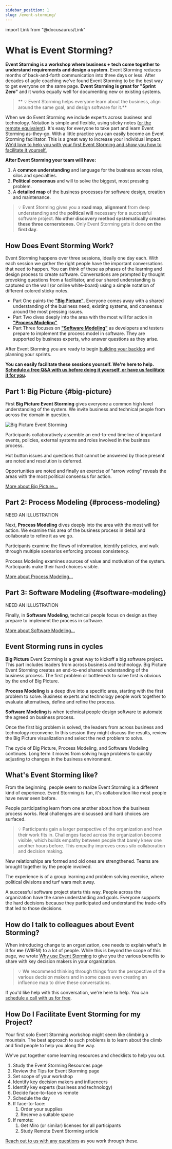 ```yaml
---
sidebar_position: 1
slug: /event-storming/
---
```


import Link from "@docusaurus/Link"

# What is Event Storming?

<!-- ![Event%20Storming%20Section%20Welcome%20Start%20Page%203216ca7d21744b3687d644df0820e3ba/IMG_1445_2.jpeg](Event%20Storming%20Section%20Welcome%20Start%20Page%203216ca7d21744b3687d644df0820e3ba/IMG_1445_2.jpeg) -->

**Event Storming is a workshop where business + tech come together to understand requirements and design a system.** Event Storming reduces months of back-and-forth communication into three days or less. After decades of agile coaching we've found Event Storming to be the best way to get everyone on the same page. **Event Storming is great for "Sprint Zero"** and it works equally well for documenting new or existing systems.

> ** 💡 Event Storming helps everyone learn about the business, align around the same goal, and design software for it.**

When we do Event Storming we include experts across business and technology. Notation is simple and flexible, using sticky notes ([or the remote equivalent](remote)). It's easy for everyone to take part and learn Event Storming as-they-go. With a little practice you can easily become an Event Storming facilitator. This is a great way to increase your individual impact. [We'd love to help you with your first Event Storming and show you how to facilitate it yourself.](/get-help)

<!-- <Link className="button button--primary button--lg" to="https://meetings.hubspot.com/ryan1694">Free 30min Q&A with Event Storming Experts</Link>
<p></p> -->

**After Event Storming your team will have:**

1. A **common understanding** and language for the business across roles, silos and specialties.
2. **Political consensus** and will to solve the biggest, most pressing problem.
3. A **detailed map** of the business processes for software design, creation and maintenance.

> 💡 Event Storming gives you a **road map**, **alignment** from deep understanding and the **political will** necessary for a successful software project. **No other discovery method systematically creates these three cornerstones.** Only Event Storming gets it done **on the first day**.

## How Does Event Storming Work?

Event Storming happens over three sessions, ideally one day each. With each session we gather the right people have the important conversations that need to happen. You can think of these as phases of the learning and design process to create software. Conversations are prompted by thought provoking questions from a facilitator, and our shared understanding is captured on the wall (or online white-board) using a simple notation of different colored sticky notes.

- Part One paints the [**"Big Picture"**](#big-picture). Everyone comes away with a shared understanding of the business need, existing systems, and consensus around the most pressing issues.
- Part Two dives deeply into the area with the most will for action in [**"Process Modeling"**](#process-modeling)
- Part Three focuses on [**"Software Modeling"**](#software-modeling) as developers and testers prepare to implement the process model in software. They are supported by business experts, who answer questions as they arise.

After Event Storming you are ready to begin [building your backlog](building-your-backlog) and planning your sprints.

**You can easily facilitate these sessions yourself. We're here to help. [Schedule a free Q&A with us before doing it yourself, or have us facilitate it for you](/get-help).**

## Part 1: Big Picture {#big-picture}

First **Big Picture Event Storming** gives everyone a common high level understanding of the system. We invite business and technical people from across the domain in question.

![Big Picture Event Storming](/img/event-storming-big-picture-1.png)

Participants collaboratively assemble an end-to-end timeline of important events, policies, external systems and roles involved in the business process.

Hot button issues and questions that cannot be answered by those present are noted and resolution is deferred.

Opportunities are noted and finally an exercise of "arrow voting" reveals the areas with the most political consensus for action.

[More about Big Picture...](big-picture)

<!-- ![Event%20Storming%20Section%20Welcome%20Start%20Page%203216ca7d21744b3687d644df0820e3ba/Artboard.png](Event%20Storming%20Section%20Welcome%20Start%20Page%203216ca7d21744b3687d644df0820e3ba/Artboard.png) -->

## Part 2: Process Modeling {#process-modeling}

NEED AN ILLUSTRATION

Next, **Process Modeling** dives deeply into the area with the most will for action. We examine this area of the business process in detail and collaborate to refine it as we go.

Participants examine the flows of information, identify policies, and walk through multiple scenarios enforcing process consistency.

Process Modeling examines sources of value and motivation of the system. Participants make their hard choices visible.

[More about Process Modeling...](process-modeling)

<!--
![Event%20Storming%20Section%20Welcome%20Start%20Page%203216ca7d21744b3687d644df0820e3ba/Screen_Shot_2021-07-26_at_2.26.21_PM.png](Event%20Storming%20Section%20Welcome%20Start%20Page%203216ca7d21744b3687d644df0820e3ba/Screen_Shot_2021-07-26_at_2.26.21_PM.png) -->

## Part 3: Software Modeling {#software-modeling}

NEED AN ILLUSTRATION

Finally, in **Software Modeling**, technical people focus on design as they prepare to implement the process in software.

<!-- ![Event%20Storming%20Section%20Welcome%20Start%20Page%203216ca7d21744b3687d644df0820e3ba/Screen_Shot_2021-07-26_at_2.50.50_PM.png](Event%20Storming%20Section%20Welcome%20Start%20Page%203216ca7d21744b3687d644df0820e3ba/Screen_Shot_2021-07-26_at_2.50.50_PM.png) -->

[More about Software Modeling...](software-modeling)

## Event Storming runs in cycles

**Big Picture** Event Storming is a great way to kickoff a big software project. This part includes leaders from across business and technology. Big Picture Event Storming creates an end-to-end shared understanding of the business process. The first problem or bottleneck to solve first is 
obvious by the end of Big Picture.

**Process Modeling** is a deep dive into a specific area, starting with the first problem to solve. Business experts and technology people work together to evaluate alternatives, define and refine the process.

**Software Modeling** is when technical people design software to automate the agreed on business process.

Once the first big problem is solved, the leaders from across business and technology reconvene. In this session they might discuss the results, review the Big Picture visualization and select the next problem to solve.

The cycle of Big Picture, Process Modeling, and Software Modeling continues. Long term it moves from solving huge problems to quickly adjusting to changes in the business environment.

## What's Event Storming like?

From the beginning, people seem to realize Event Storming is a different kind of experience. Event Storming is fun, it's collaboration like most people have never seen before.

People participating learn from one another about how the business process works. Real challenges are discussed and hard choices are surfaced.

> 💡 Participants gain a larger perspective of the organization and how their work fits in. Challenges faced across the organization become visible, which builds empathy between people that barely knew one another hours before. This empathy improves cross silo collaboration and decision making.

New relationships are formed and old ones are strengthened. Teams are brought together by the people involved.

The experience is of a group learning and problem solving exercise, where political divisions and turf wars melt away.

A successful software project starts this way. People across the organization have the same understanding and goals. Everyone supports the hard decisions because they participated and understand the trade-offs that led to those decisions.

## How do I talk to colleagues about Event Storming?

When introducing change to an organization, one needs to explain **w**hat's **i**n **i**t **f**or **m**e (WIIFM) to a lot of people. While this is beyond the scope of this page, we wrote [Why use Event Storming](why-event-storming) to give you the various benefits to share with key decision makers in your organization.

> 💡 We recommend thinking through things from the perspective of the various decision makers and in some cases even creating an influence map to drive these conversations.

If you'd like help with this conversation, we're here to help. You can [schedule a call with us for free](/get-help).

## How Do I Facilitate Event Storming for my Project?

Your first solo Event Storming workshop might seem like climbing a mountain. The best approach to such problems is to learn about the climb and find people to help you along the way.

We've put together some learning resources and checklists to help you out.

1. Study the Event Storming Resources page
2. Review the Tips for Event Storming page
3. Set scope of your workshop
4. Identify key decision makers and influencers
5. Identify key experts (business and technology)
6. Decide face-to-face vs remote
7. Schedule the day
8. If face-to-face:
   1. Order your supplies
   2. Reserve a suitable space
9. If remote:
   1. Get Miro (or similar) licenses for all participants
   2. Study Remote Event Storming article

[Reach out to us with any questions](/get-help) as you work through these.
